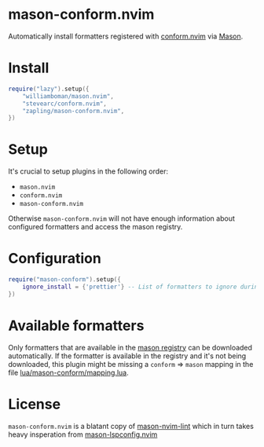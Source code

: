 # mason-conform.nvim

Automatically install formatters registered with [conform.nvim](https://github.com/stevearc/conform.nvim) via [Mason](https://github.com/williamboman/mason.nvim).

# Install

```lua
require("lazy").setup({
    "williamboman/mason.nvim",
    "stevearc/conform.nvim",
    "zapling/mason-conform.nvim",
})
```

# Setup

It's crucial to setup plugins in the following order:

- `mason.nvim`
- `conform.nvim`
- `mason-conform.nvim`

Otherwise `mason-conform.nvim` will not have enough information about configured formatters and
access the mason registry.

# Configuration

```lua
require("mason-conform").setup({
    ignore_install = {'prettier'} -- List of formatters to ignore during install
})
```

# Available formatters

Only formatters that are available in the [mason registry](https://github.com/mason-org/mason-registry)
can be downloaded automatically. If the formatter is available in the registry and it's not being
downloaded, this plugin might be missing a `conform` => `mason` mapping in the file [lua/mason-conform/mapping.lua](lua/mason-conform/mapping.lua).

# License

`mason-conform.nvim` is a blatant copy of [mason-nvim-lint](https://github.com/rshkarin/mason-nvim-lint) 
which in turn takes heavy insperation from [mason-lspconfig.nvim](https://github.com/williamboman/mason-lspconfig.nvim)
